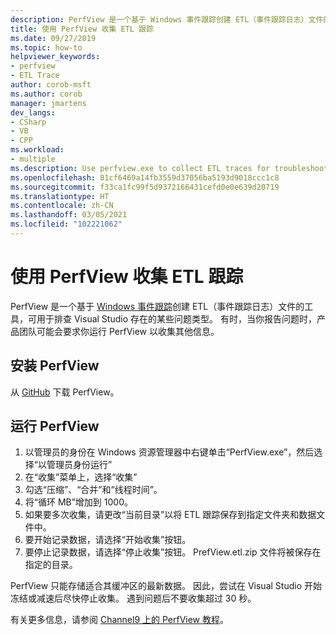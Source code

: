 ```yaml
---
description: PerfView 是一个基于 Windows 事件跟踪创建 ETL（事件跟踪日志）文件的工具，可用于排查 Visual Studio 存在的某些类型的问题。
title: 使用 PerfView 收集 ETL 跟踪
ms.date: 09/27/2019
ms.topic: how-to
helpviewer_keywords:
- perfview
- ETL Trace
author: corob-msft
ms.author: corob
manager: jmartens
dev_langs:
- CSharp
- VB
- CPP
ms.workload:
- multiple
ms.description: Use perfview.exe to collect ETL traces for troubleshooting issues with Visual Studio
ms.openlocfilehash: 81cf6469a14fb3559d37056ba5193d9018ccc1c8
ms.sourcegitcommit: f33ca1fc99f5d9372166431cefd0e0e639d20719
ms.translationtype: HT
ms.contentlocale: zh-CN
ms.lasthandoff: 03/05/2021
ms.locfileid: "102221062"
---
```

# <a name="collect-an-etl-trace-with-perfview"></a>使用 PerfView 收集 ETL 跟踪

PerfView 是一个基于 [Windows 事件跟踪](/windows/desktop/ETW/event-tracing-portal)创建 ETL（事件跟踪日志）文件的工具，可用于排查 Visual Studio 存在的某些问题类型。 有时，当你报告问题时，产品团队可能会要求你运行 PerfView 以收集其他信息。

## <a name="install-perfview"></a>安装 PerfView

从 [GitHub](https://github.com/Microsoft/perfview/blob/master/documentation/Downloading.md) 下载 PerfView。

## <a name="run-perfview"></a>运行 PerfView

1. 以管理员的身份在 Windows 资源管理器中右键单击“PerfView.exe”，然后选择“以管理员身份运行”
1. 在“收集”菜单上，选择“收集”
1. 勾选“压缩”、“合并”和“线程时间”。
1. 将“循环 MB”增加到 1000。
1. 如果要多次收集，请更改“当前目录”以将 ETL 跟踪保存到指定文件夹和数据文件中。
1. 要开始记录数据，请选择“开始收集”按钮。
1. 要停止记录数据，请选择“停止收集”按钮。 PrefView.etl.zip 文件将被保存在指定的目录。

PerfView 只能存储适合其缓冲区的最新数据。 因此，尝试在 Visual Studio 开始冻结或减速后尽快停止收集。 遇到问题后不要收集超过 30 秒。

有关更多信息，请参阅 [Channel9 上的 PerfView 教程](https://channel9.msdn.com/Series/PerfView-Tutorial/PerfView-Tutorial-1-Collecting-data-with-the-Run-command)。

